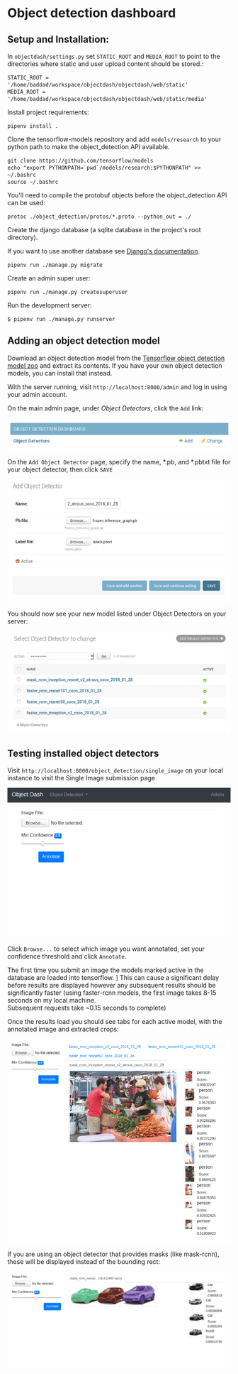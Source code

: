 # Object detection dashboard

## Setup and Installation:

In `objectdash/settings.py` set `STATIC_ROOT` and `MEDIA_ROOT` to point to the directories where static and user 
upload content should be stored.:

```
STATIC_ROOT = '/home/baddad/workspace/objectdash/objectdash/web/static'
MEDIA_ROOT = '/home/baddad/workspace/objectdash/objectdash/web/static/media'
```

Install project requirements:

```
pipenv install .
```

Clone the tensorflow-models repository and add `models/research` to your python path to make the object_detection API 
available.

```
git clone https://github.com/tensorflow/models
echo "export PYTHONPATH=`pwd`/models/research:$PYTHONPATH" >> ~/.bashrc
source ~/.bashrc
```

You'll need to compile the protobuf objects before the object_detection API can be used:

```
protoc ./object_detection/protos/*.proto --python_out = ./
```

Create the django database (a sqlite database in the project's root directory).  

If you want to use another database see [Django's documentation](https://docs.djangoproject.com/en/2.1/intro/tutorial02/#database-setup). 

```
pipenv run ./manage.py migrate
```

Create an admin super user:

```
pipenv run ./manage.py createsuperuser
```

Run the development server:

```
$ pipenv run ./manage.py runserver
```

## Adding an object detection model

Download an object detection model from the [Tensorflow object detection model zoo](https://github.com/tensorflow/models/blob/master/research/object_detection/g3doc/detection_model_zoo.md) and extract its contents. 
If you have your own object detection models, you can install that instead.

With the server running, visit `http://localhost:8000/admin` and log in using your admin account.

On the main admin page, under *Object Detectors*, click the `Add` link: 

![Admin Index - Object Detectors](./docs/images/admin_index_object_detectors.png)

On the `Add Object Detector` page, specify the name, *.pb, and *.pbtxt file for your object detector, then click `SAVE`

![Add Object Detector](./docs/images/add_object_detector.png "Object detector add page")

You should now see your new model listed under Object Detectors on your server:

![Object Detector List View](./docs/images/list_object_detectors.png "List of available object detectors")

## Testing installed object detectors

Visit `http://localhost:8000/object_detection/single_image` on your local instance to visit the Single Image submission page

![Single Image Object Detection](./docs/images/single_image_od.png)

Click `Browse...` to select which image you want annotated, set your confidence threshold and click `Annotate`.

The first time you submit an image the models marked active in the database are loaded into tensorflow.  ]
This can cause a significant delay before results are displayed however any subsequent results should be significantly 
faster (using faster-rcnn models, the first image takes 8-15 seconds on my local machine.  
Subsequent requests take ~0.15 seconds to complete)

Once the results load you should see tabs for each active model, with the annotated image and extracted crops:

![Single Image Object Detection - Results](./docs/images/object_detection_results.png)

If you are using an object detector that provides masks (like mask-rcnn), these will be displayed instead of the 
bounding rect:

 ![Masked Results](./docs/images/mask_results.png)